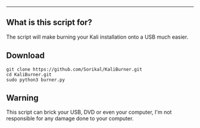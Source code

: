 ----

## What is this script for?
The script will make burning your Kali installation onto a USB much easier.

## Download

	git clone https://github.com/Sorikal/KaliBurner.git
	cd KaliBurner.git
	sudo python3 burner.py

## Warning 

This script can brick your USB, DVD or even your computer, I'm not responsible for any damage done to your computer.
